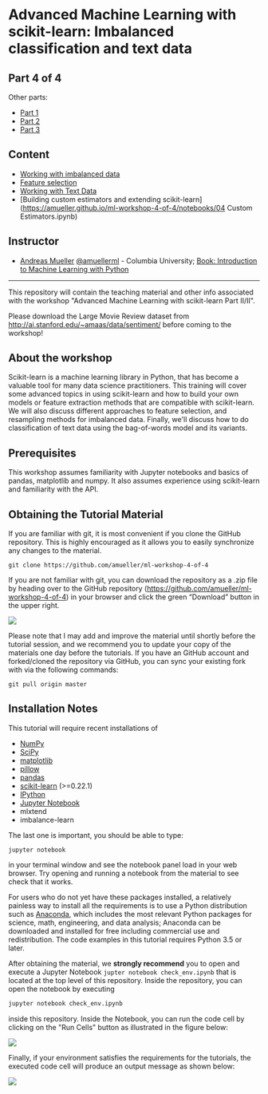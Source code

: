 Advanced Machine Learning with scikit-learn: Imbalanced classification and text data
====================================================================================

Part 4 of 4
-----------
Other parts:
- [Part 1](https://github.com/amueller/ml-workshop-1-of-4)
- [Part 2](https://github.com/amueller/ml-workshop-2-of-4)
- [Part 3](https://github.com/amueller/ml-workshop-3-of-4)

Content
-------
- [Working with imbalanced data](https://amueller.github.io/ml-workshop-4-of-4/slides/01-imbalanced-data.html)
- [Feature selection](https://amueller.github.io/ml-workshop-4-of-4/slides/02-feature-selection.html)
- [Working with Text Data](https://amueller.github.io/ml-workshop-4-of-4/slides/03-working-with-text-data.html)
- [Building custom estimators and extending scikit-learn](https://amueller.github.io/ml-workshop-4-of-4/notebooks/04 Custom Estimators.ipynb)

Instructor
-----------

- [Andreas Mueller](http://amuller.github.io) [@amuellerml](https://twitter.com/amuellerml) - Columbia University; [Book: Introduction to Machine Learning with Python](http://shop.oreilly.com/product/0636920030515.do)

---

This repository will contain the teaching material and other info associated with the workshop "Advanced Machine Learning with scikit-learn Part II/II".

Please download the Large Movie Review dataset from http://ai.stanford.edu/~amaas/data/sentiment/ before coming to the workshop!

About the workshop
------------------
Scikit-learn is a machine learning library in Python, that has become a
valuable tool for many data science practitioners. This training will cover
some advanced topics in using scikit-learn and how to build your own models or
feature extraction methods that are compatible with scikit-learn.
We will also discuss different approaches to feature selection, and resampling methods for imbalanced data.
Finally, we'll discuss how to do classification of text data using the bag-of-words model and its variants.

Prerequisites
-------------
This workshop assumes familiarity with Jupyter notebooks and basics of pandas, matplotlib and numpy.
It also assumes experience using scikit-learn and familiarity with the API.

Obtaining the Tutorial Material
--------------------------------

If you are familiar with git, it is most convenient if you clone the GitHub repository. This
is highly encouraged as it allows you to easily synchronize any changes to the material.

```
git clone https://github.com/amueller/ml-workshop-4-of-4
```

If you are not familiar with git, you can download the repository as a .zip file by heading over to the GitHub repository (https://github.com/amueller/ml-workshop-4-of-4) in your browser and click the green “Download” button in the upper right.

![](images/download-repo.png)

Please note that I may add and improve the material until shortly before the tutorial session, and we recommend you to update your copy of the materials one day before the tutorials. If you have an GitHub account and forked/cloned the repository via GitHub, you can sync your existing fork with via the following commands:

```
git pull origin master
```


Installation Notes
------------------

This tutorial will require recent installations of

- [NumPy](http://www.numpy.org)
- [SciPy](http://www.scipy.org)
- [matplotlib](http://matplotlib.org)
- [pillow](https://python-pillow.org)
- [pandas](http://pandas.pydata.org)
- [scikit-learn](http://scikit-learn.org/stable/) (>=0.22.1)
- [IPython](http://ipython.readthedocs.org/en/stable/)
- [Jupyter Notebook](http://jupyter.org)
- mlxtend
- imbalance-learn

The last one is important, you should be able to type:

    jupyter notebook

in your terminal window and see the notebook panel load in your web browser.
Try opening and running a notebook from the material to see check that it works.

For users who do not yet have these  packages installed, a relatively
painless way to install all the requirements is to use a Python distribution
such as [Anaconda](https://www.continuum.io/downloads), which includes
the most relevant Python packages for science, math, engineering, and
data analysis; Anaconda can be downloaded and installed for free
including commercial use and redistribution.
The code examples in this tutorial requires Python 3.5 or later.

After obtaining the material, we **strongly recommend** you to open and execute
a Jupyter Notebook `jupter notebook check_env.ipynb` that is located at the
top level of this repository. Inside the repository, you can open the notebook
by executing

```bash
jupyter notebook check_env.ipynb
```

inside this repository. Inside the Notebook, you can run the code cell by
clicking on the "Run Cells" button as illustrated in the figure below:

![](images/check_env-1.png)


Finally, if your environment satisfies the requirements for the tutorials, the executed code cell will produce an output message as shown below:

![](images/check_env-2.png)
